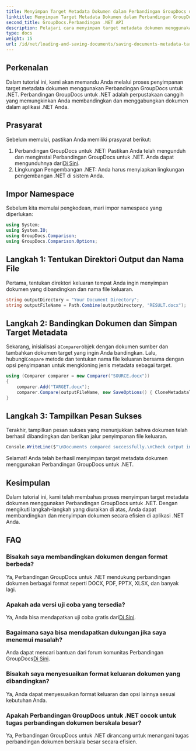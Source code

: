 ```yaml
---
title: Menyimpan Target Metadata Dokumen dalam Perbandingan GroupDocs untuk .NET
linktitle: Menyimpan Target Metadata Dokumen dalam Perbandingan GroupDocs untuk .NET
second_title: GroupDocs.Perbandingan .NET API
description: Pelajari cara menyimpan target metadata dokumen menggunakan Perbandingan GroupDocs untuk .NET. Langkah mudah untuk perbandingan dokumen yang efisien di aplikasi .NET Anda.
type: docs
weight: 15
url: /id/net/loading-and-saving-documents/saving-documents-metadata-target/
---
```

## Perkenalan
Dalam tutorial ini, kami akan memandu Anda melalui proses penyimpanan target metadata dokumen menggunakan Perbandingan GroupDocs untuk .NET. Perbandingan GroupDocs untuk .NET adalah perpustakaan canggih yang memungkinkan Anda membandingkan dan menggabungkan dokumen dalam aplikasi .NET Anda.
## Prasyarat
Sebelum memulai, pastikan Anda memiliki prasyarat berikut:
1.  Perbandingan GroupDocs untuk .NET: Pastikan Anda telah mengunduh dan menginstal Perbandingan GroupDocs untuk .NET. Anda dapat mengunduhnya dari[Di Sini](https://releases.groupdocs.com/comparison/net/).
2. Lingkungan Pengembangan .NET: Anda harus menyiapkan lingkungan pengembangan .NET di sistem Anda.

## Impor Namespace
Sebelum kita memulai pengkodean, mari impor namespace yang diperlukan:
```csharp
using System;
using System.IO;
using GroupDocs.Comparison;
using GroupDocs.Comparison.Options;
```
## Langkah 1: Tentukan Direktori Output dan Nama File
Pertama, tentukan direktori keluaran tempat Anda ingin menyimpan dokumen yang dibandingkan dan nama file keluaran.
```csharp
string outputDirectory = "Your Document Directory";
string outputFileName = Path.Combine(outputDirectory, "RESULT.docx");
```
## Langkah 2: Bandingkan Dokumen dan Simpan Target Metadata
 Sekarang, inisialisasi a`Comparer`objek dengan dokumen sumber dan tambahkan dokumen target yang ingin Anda bandingkan. Lalu, hubungi`Compare` metode dan tentukan nama file keluaran bersama dengan opsi penyimpanan untuk mengkloning jenis metadata sebagai target.
```csharp
using (Comparer comparer = new Comparer("SOURCE.docx"))
{
    comparer.Add("TARGET.docx");
    comparer.Compare(outputFileName, new SaveOptions() { CloneMetadataType = MetadataType.Target });
}
```
## Langkah 3: Tampilkan Pesan Sukses
Terakhir, tampilkan pesan sukses yang menunjukkan bahwa dokumen telah berhasil dibandingkan dan berikan jalur penyimpanan file keluaran.
```csharp
Console.WriteLine($"\nDocuments compared successfully.\nCheck output in {outputDirectory}.");
```
Selamat! Anda telah berhasil menyimpan target metadata dokumen menggunakan Perbandingan GroupDocs untuk .NET.

## Kesimpulan
Dalam tutorial ini, kami telah membahas proses menyimpan target metadata dokumen menggunakan Perbandingan GroupDocs untuk .NET. Dengan mengikuti langkah-langkah yang diuraikan di atas, Anda dapat membandingkan dan menyimpan dokumen secara efisien di aplikasi .NET Anda.
## FAQ
### Bisakah saya membandingkan dokumen dengan format berbeda?
Ya, Perbandingan GroupDocs untuk .NET mendukung perbandingan dokumen berbagai format seperti DOCX, PDF, PPTX, XLSX, dan banyak lagi.
### Apakah ada versi uji coba yang tersedia?
 Ya, Anda bisa mendapatkan uji coba gratis dari[Di Sini](https://releases.groupdocs.com/).
### Bagaimana saya bisa mendapatkan dukungan jika saya menemui masalah?
 Anda dapat mencari bantuan dari forum komunitas Perbandingan GroupDocs[Di Sini](https://forum.groupdocs.com/c/comparison/12).
### Bisakah saya menyesuaikan format keluaran dokumen yang dibandingkan?
Ya, Anda dapat menyesuaikan format keluaran dan opsi lainnya sesuai kebutuhan Anda.
### Apakah Perbandingan GroupDocs untuk .NET cocok untuk tugas perbandingan dokumen berskala besar?
Ya, Perbandingan GroupDocs untuk .NET dirancang untuk menangani tugas perbandingan dokumen berskala besar secara efisien.